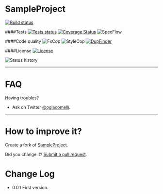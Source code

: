 SampleProject
===========
[![Build status](https://ci.appveyor.com/api/projects/status/4n8v7gs72a0n8qyh?svg=true)](https://ci.appveyor.com/project/giacomelli/SampleProject)

####Tests
[![Tests status](http://teststatusbadge.azurewebsites.net/api/status/giacomelli/SampleProject)](https://ci.appveyor.com/project/giacomelli/SampleProject)
[![Coverage Status](https://coveralls.io/repos/giacomelli/SampleProject/badge.svg?branch=master&service=github)](https://coveralls.io/github/giacomelli/SampleProject?branch=master)
![SpecFlow](http://badgessharp.apphb.com/api/badge?repositoryUrl=https://github.com/giacomelli/SampleProject&badge=SpecFlow)


####Code quality
![FxCop](http://badgessharp.apphb.com/api/badge?repositoryUrl=https://github.com/giacomelli/SampleProject&badge=FxCop)
![StyleCop](http://badgessharp.apphb.com/api/badge?repositoryUrl=https://github.com/giacomelli/SampleProject&badge=StyleCop)
[![DupFinder](http://badgessharp.apphb.com/api/badge?repositoryUrl=https://github.com/giacomelli/SampleProject&badge=DupFinder)](https://ci.appveyor.com/project/giacomelli/SampleProject/build/artifacts)

####License
[![License](http://img.shields.io/:license-MIT-blue.svg)](https://raw.githubusercontent.com/giacomelli/SampleProject/master/LICENSE)


![Status history](http://ci-buildstats.azurewebsites.net/AppVeyor/chart/giacomelli/SampleProject?buildCount=10&branch=master&includeBuildsFromPullRequest=true&showStats=true)

-------


FAQ
======

Having troubles? 
 - Ask on Twitter [@ogiacomelli](http://twitter.com/ogiacomelli).
 
 --------

How to improve it?
======

Create a fork of [SampleProject](https://github.com/giacomelli/SampleProject/fork). 

Did you change it? [Submit a pull request](https://github.com/giacomelli/SampleProject/pull/new/master).


Change Log
======
 - 0.0.1 First version.
